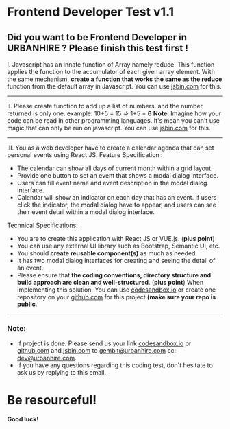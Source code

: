 # Frontend Developer Test v1.1
## Did you want to be Frontend Developer in URBANHIRE ? Please finish this test first !

I. Javascript has an innate function of Array namely reduce. This function applies the function to the accumulator of each given array element.
With the same mechanism, **create a function that works the same as the reduce** function from the default array in Javascript. 
You can use [jsbin.com](http://jsbin.com/soqizuk/2/edit?js,output) for this. 
___
II. Please create function  to add up a list of numbers. and the number returned is only one.
example: 10+5 = 15 => 1+5 = **6**
**Note**: Imagine how your code can be read in other programming languages. It's mean you can't use magic that can only be run on javascript.
You can use [jsbin.com](http://jsbin.com/soqizuk/2/edit?js,output) for this. 
___

III. You as a web developer have to create a calendar agenda that can set personal events using React JS.
 Feature Specification :
 - The calendar can show all days of current month within a grid layout.
 - Provide one button to set an event that shows a modal dialog interface.
 - Users can fill event name and event description in the modal dialog interface.
 - Calendar will show an indicator on each day that has an event. If users click the indicator, the modal dialog have to appear, and users can see their event detail within a modal dialog interface.
 
 Technical Specifications:
 - You are to create this application with React JS or VUE.js. (**plus point**) 
 - You can use any external UI library such as Bootstrap, Semantic UI, etc.
 - You should **create reusable component(s)** as much as needed.
 - It has two modal dialog interfaces for creating and seeing the detail of an event.
 - Please ensure that **the coding conventions, directory structure and build approach are clean and well-structured**. (**plus point**)
 When implementing this solution, You can use [codesandbox.io](https://codesandbox.io/) or create one repository on your [github.com](https://github.com/) for this project  **(make sure your repo is public**. 

___
### Note:
-   If project is done. Please send us your link  [codesandbox.io](https://codesandbox.io/)  or  [github.com](https://github.com/) and [jsbin.com](http://jsbin.com) to  [gembit@urbanhire.com](mailto:gembit@urbanhire.com)  cc:  [dev@urbanhire.com](mailto:dev@urbanhire.com).
- If you have any questions regarding this coding test, don't hesitate to ask us by replying to this email.

# Be resourceful!
**Good luck!**
